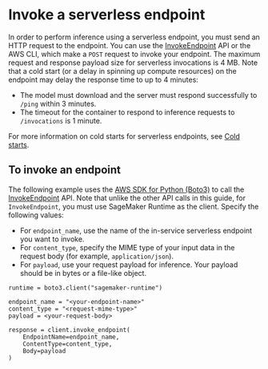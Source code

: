 # Invoke a serverless endpoint<a name="serverless-endpoints-invoke"></a>

In order to perform inference using a serverless endpoint, you must send an HTTP request to the endpoint\. You can use the [InvokeEndpoint](https://docs.aws.amazon.com/sagemaker/latest/APIReference/API_runtime_InvokeEndpoint.html) API or the AWS CLI, which make a `POST` request to invoke your endpoint\. The maximum request and response payload size for serverless invocations is 4 MB\. Note that a cold start \(or a delay in spinning up compute resources\) on the endpoint may delay the response time to up to 4 minutes:
+ The model must download and the server must respond successfully to `/ping` within 3 minutes\.
+ The timeout for the container to respond to inference requests to `/invocations` is 1 minute\.

For more information on cold starts for serverless endpoints, see [Cold starts](serverless-endpoints.md#serverless-endpoints-how-it-works-cold-starts)\.

## To invoke an endpoint<a name="serverless-endpoints-invoke-api"></a>

The following example uses the [AWS SDK for Python \(Boto3\)](https://boto3.amazonaws.com/v1/documentation/api/latest/reference/services/sagemaker.html#id309) to call the [InvokeEndpoint](https://docs.aws.amazon.com/sagemaker/latest/APIReference/API_runtime_InvokeEndpoint.html) API\. Note that unlike the other API calls in this guide, for `InvokeEndpoint`, you must use SageMaker Runtime as the client\. Specify the following values:
+ For `endpoint_name`, use the name of the in\-service serverless endpoint you want to invoke\.
+ For `content_type`, specify the MIME type of your input data in the request body \(for example, `application/json`\)\.
+ For `payload`, use your request payload for inference\. Your payload should be in bytes or a file\-like object\.

```
runtime = boto3.client("sagemaker-runtime")

endpoint_name = "<your-endpoint-name>"
content_type = "<request-mime-type>"
payload = <your-request-body>

response = client.invoke_endpoint(
    EndpointName=endpoint_name,
    ContentType=content_type,
    Body=payload
)
```